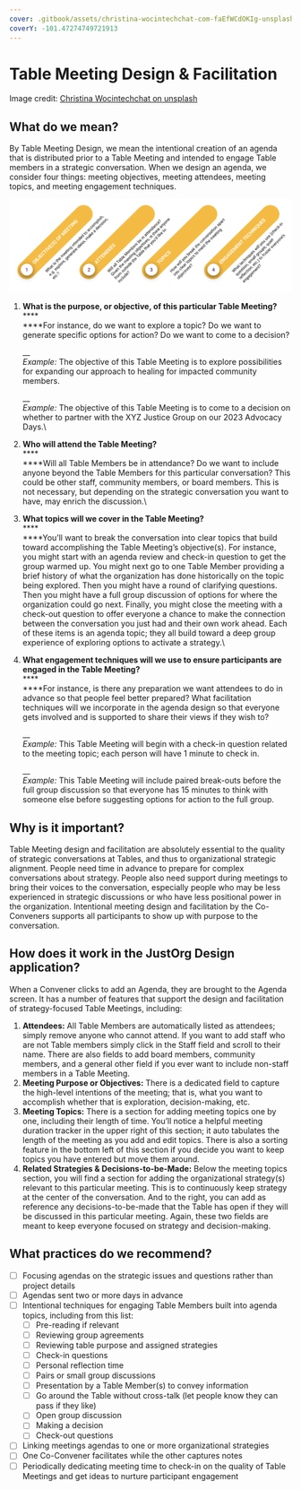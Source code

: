 ```yaml
---
cover: .gitbook/assets/christina-wocintechchat-com-faEfWCdOKIg-unsplash.jpg
coverY: -101.47274749721913
---
```


# Table Meeting Design & Facilitation

Image credit: [Christina Wocintechchat on unsplash](https://unsplash.com/photos/faEfWCdOKIg)

## **What do we mean?**

By Table Meeting Design, we mean the intentional creation of an agenda that is distributed prior to a Table Meeting and intended to engage Table members in a strategic conversation. When we design an agenda, we consider four things: meeting objectives, meeting attendees, meeting topics, and meeting engagement techniques.

![](<.gitbook/assets/2 (2).png>)

1.  **What is the purpose, or objective, of this particular Table Meeting?**\
    ****\
    ****For instance, do we want to explore a topic? Do we want to generate specific options for action? Do we want to come to a decision?

    __\
    _Example:_ The objective of this Table Meeting is to explore possibilities for expanding our approach to healing for impacted community members.

    __\
    _Example:_ The objective of this Table Meeting is to come to a decision on whether to partner with the XYZ Justice Group on our 2023 Advocacy Days.\

2. **Who will attend the Table Meeting?**\
   ****\
   ****Will all Table Members be in attendance? Do we want to include anyone beyond the Table Members for this particular conversation? This could be other staff, community members, or board members. This is not necessary, but depending on the strategic conversation you want to have, may enrich the discussion.\

3. **What topics will we cover in the Table Meeting?**\
   ****\
   ****You’ll want to break the conversation into clear topics that build toward accomplishing the Table Meeting’s objective(s). For instance, you might start with an agenda review and check-in question to get the group warmed up. You might next go to one Table Member providing a brief history of what the organization has done historically on the topic being explored. Then you might have a round of clarifying questions. Then you might have a full group discussion of options for where the organization could go next. Finally, you might close the meeting with a check-out question to offer everyone a chance to make the connection between the conversation you just had and their own work ahead. Each of these items is an agenda topic; they all build toward a deep group experience of exploring options to activate a strategy.\

4.  **What engagement techniques will we use to ensure participants are engaged in the Table Meeting?**\
    ****\
    ****For instance, is there any preparation we want attendees to do in advance so that people feel better prepared? What facilitation techniques will we incorporate in the agenda design so that everyone gets involved and is supported to share their views if they wish to?

    __\
    _Example:_ This Table Meeting will begin with a check-in question related to the meeting topic; each person will have 1 minute to check in.

    __\
    _Example:_ This Table Meeting will include paired break-outs before the full group discussion so that everyone has 15 minutes to think with someone else before suggesting options for action to the full group.

## **Why is it important?**

Table Meeting design and facilitation are absolutely essential to the quality of strategic conversations at Tables, and thus to organizational strategic alignment. People need time in advance to prepare for complex conversations about strategy. People also need support during meetings to bring their voices to the conversation, especially people who may be less experienced in strategic discussions or who have less positional power in the organization. Intentional meeting design and facilitation by the Co-Conveners supports all participants to show up with purpose to the conversation.

## **How does it work in the JustOrg Design application?**

When a Convener clicks to add an Agenda, they are brought to the Agenda screen. It has a number of features that support the design and facilitation of strategy-focused Table Meetings, including:

1. **Attendees:** All Table Members are automatically listed as attendees; simply remove anyone who cannot attend. If you want to add staff who are not Table members simply click in the Staff field and scroll to their name. There are also fields to add board members, community members, and a general other field if you ever want to include non-staff members in a Table Meeting.
2. **Meeting Purpose or Objectives:** There is a dedicated field to capture the high-level intentions of the meeting; that is, what you want to accomplish whether that is exploration, decision-making, etc.
3. **Meeting Topics:** There is a section for adding meeting topics one by one, including their length of time. You’ll notice a helpful meeting duration tracker in the upper right of this section; it auto tabulates the length of the meeting as you add and edit topics. There is also a sorting feature in the bottom left of this section if you decide you want to keep topics you have entered but move them around.
4. **Related Strategies & Decisions-to-be-Made:** Below the meeting topics section, you will find a section for adding the organizational strategy(s) relevant to this particular meeting. This is to continuously keep strategy at the center of the conversation. And to the right, you can add as reference any decisions-to-be-made that the Table has open if they will be discussed in this particular meeting. Again, these two fields are meant to keep everyone focused on strategy and decision-making.

## **What practices do we recommend?**

* [ ] Focusing agendas on the strategic issues and questions rather than project details
* [ ] Agendas sent two or more days in advance
* [ ] Intentional techniques for engaging Table Members built into agenda topics, including from this list:
  * [ ] Pre-reading if relevant
  * [ ] Reviewing group agreements
  * [ ] Reviewing table purpose and assigned strategies
  * [ ] Check-in questions
  * [ ] Personal reflection time
  * [ ] Pairs or small group discussions
  * [ ] Presentation by a Table Member(s) to convey information
  * [ ] Go around the Table without cross-talk (let people know they can pass if they like)
  * [ ] Open group discussion
  * [ ] Making a decision
  * [ ] Check-out questions
* [ ] Linking meetings agendas to one or more organizational strategies
* [ ] One Co-Convener facilitates while the other captures notes
* [ ] Periodically dedicating meeting time to check-in on the quality of Table Meetings and get ideas to nurture participant engagement
